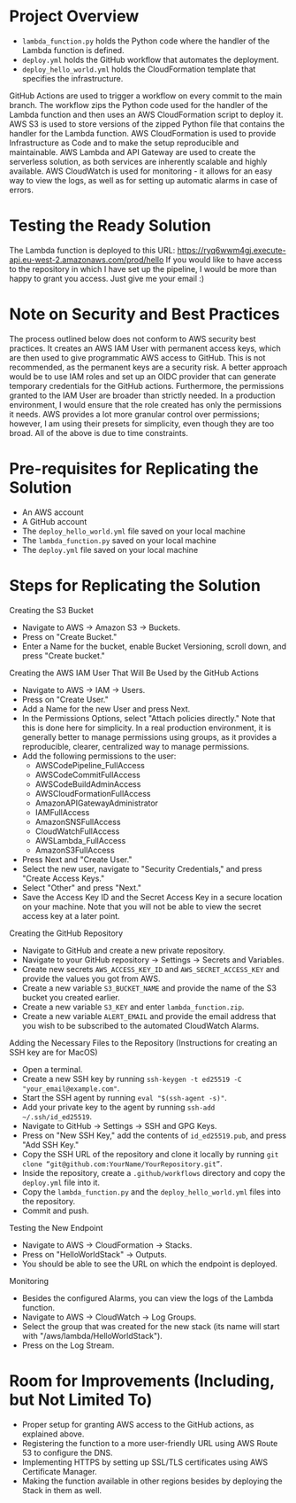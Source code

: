 # Project Overview
- `lambda_function.py` holds the Python code where the handler of the Lambda function is defined.
- `deploy.yml` holds the GitHub workflow that automates the deployment.
- `deploy_hello_world.yml` holds the CloudFormation template that specifies the infrastructure.

GitHub Actions are used to trigger a workflow on every commit to the main branch.
The workflow zips the Python code used for the handler of the Lambda function and then uses an AWS CloudFormation script to deploy it. 
AWS S3 is used to store versions of the zipped Python file that contains the handler for the Lambda function.
AWS CloudFormation is used to provide Infrastructure as Code and to make the setup reproducible and maintainable.
AWS Lambda and API Gateway are used to create the serverless solution, as both services are inherently scalable and highly available.
AWS CloudWatch is used for monitoring - it allows for an easy way to view the logs, as well as for setting up automatic alarms in case of errors.

# Testing the Ready Solution
The Lambda function is deployed to this URL: https://ryq6wwm4gj.execute-api.eu-west-2.amazonaws.com/prod/hello
If you would like to have access to the repository in which I have set up the pipeline, I would be more than happy to grant you access. Just give me your email :) 

# Note on Security and Best Practices
The process outlined below does not conform to AWS security best practices. It creates an AWS IAM User with permanent access keys, which are then used to give programmatic AWS access to GitHub. This is not recommended, as the permanent keys are a security risk. A better approach would be to use IAM roles and set up an OIDC provider that can generate temporary credentials for the GitHub actions. Furthermore, the permissions granted to the IAM User are broader than strictly needed. In a production environment, I would ensure that the role created has only the permissions it needs. AWS provides a lot more granular control over permissions; however, I am using their presets for simplicity, even though they are too broad. 
All of the above is due to time constraints.

# Pre-requisites for Replicating the Solution

- An AWS account
- A GitHub account 
- The `deploy_hello_world.yml` file saved on your local machine
- The `lambda_function.py` saved on your local machine
- The `deploy.yml` file saved on your local machine

# Steps for Replicating the Solution
Creating the S3 Bucket
- Navigate to AWS -> Amazon S3 -> Buckets.
- Press on "Create Bucket."
- Enter a Name for the bucket, enable Bucket Versioning, scroll down, and press "Create bucket."
  
Creating the AWS IAM User That Will Be Used by the GitHub Actions
- Navigate to AWS -> IAM -> Users.
- Press on "Create User."
- Add a Name for the new User and press Next.
- In the Permissions Options, select "Attach policies directly." Note that this is done here for simplicity. In a real production environment, it is generally better to manage permissions using groups, as it provides a reproducible, clearer, centralized way to manage permissions.
- Add the following permissions to the user:
    - AWSCodePipeline_FullAccess
    - AWSCodeCommitFullAccess
    - AWSCodeBuildAdminAccess
    - AWSCloudFormationFullAccess
    - AmazonAPIGatewayAdministrator
    - IAMFullAccess
    - AmazonSNSFullAccess
    - CloudWatchFullAccess
    - AWSLambda_FullAccess
    - AmazonS3FullAccess
- Press Next and "Create User."
- Select the new user, navigate to "Security Credentials," and press "Create Access Keys."
- Select "Other" and press "Next."
- Save the Access Key ID and the Secret Access Key in a secure location on your machine. Note that you will not be able to view the secret access key at a later point.

Creating the GitHub Repository
- Navigate to GitHub and create a new private repository.
- Navigate to your GitHub repository -> Settings -> Secrets and Variables.
- Create new secrets `AWS_ACCESS_KEY_ID` and `AWS_SECRET_ACCESS_KEY` and provide the values you got from AWS.
- Create a new variable `S3_BUCKET_NAME` and provide the name of the S3 bucket you created earlier.
- Create a new variable `S3_KEY` and enter `lambda_function.zip`.
- Create a new variable `ALERT_EMAIL` and provide the email address that you wish to be subscribed to the automated CloudWatch Alarms.

Adding the Necessary Files to the Repository (Instructions for creating an SSH key are for MacOS)
- Open a terminal.
- Create a new SSH key by running ```ssh-keygen -t ed25519 -C "your_email@example.com"```.
- Start the SSH agent by running ```eval "$(ssh-agent -s)"```.
- Add your private key to the agent by running ```ssh-add ~/.ssh/id_ed25519```.
- Navigate to GitHub -> Settings -> SSH and GPG Keys.
- Press on "New SSH Key," add the contents of `id_ed25519.pub`, and press "Add SSH Key."
- Copy the SSH URL of the repository and clone it locally by running ```git clone “git@github.com:YourName/YourRepository.git”```.
- Inside the repository, create a `.github/workflows` directory and copy the `deploy.yml` file into it.
- Copy the `lambda_function.py` and the `deploy_hello_world.yml` files into the repository.
- Commit and push.

Testing the New Endpoint
- Navigate to AWS -> CloudFormation -> Stacks.
- Press on "HelloWorldStack" -> Outputs.
- You should be able to see the URL on which the endpoint is deployed.

Monitoring
- Besides the configured Alarms, you can view the logs of the Lambda function.
- Navigate to AWS -> CloudWatch -> Log Groups.
- Select the group that was created for the new stack (its name will start with "/aws/lambda/HelloWorldStack").
- Press on the Log Stream.

# Room for Improvements (Including, but Not Limited To)
- Proper setup for granting AWS access to the GitHub actions, as explained above.
- Registering the function to a more user-friendly URL using AWS Route 53 to configure the DNS.
- Implementing HTTPS by setting up SSL/TLS certificates using AWS Certificate Manager.
- Making the function available in other regions besides by deploying the Stack in them as well.
